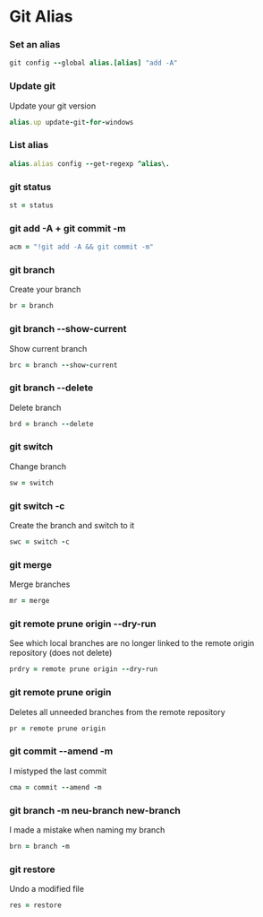 # Git Alias

### Set an alias


```ruby
git config --global alias.[alias] "add -A"
```

### Update git
Update your git version

```ruby
alias.up update-git-for-windows
```

### List alias

```ruby
alias.alias config --get-regexp ^alias\.
```

### git status

```ruby
st = status
```

### git add -A + git commit -m

```ruby
acm = "!git add -A && git commit -m"
```

### git branch
Create your branch

```ruby
br = branch
```

### git branch --show-current
Show current branch

```ruby
brc = branch --show-current
```

### git branch --delete
Delete branch

```ruby
brd = branch --delete
```

### git switch
Change branch

```ruby
sw = switch
```

### git switch -c
Create the branch and switch to it

```ruby
swc = switch -c
```

### git merge
Merge branches

```ruby
mr = merge
```

### git remote prune origin --dry-run
See which local branches are no longer linked to the remote origin repository
(does not delete)

```ruby
prdry = remote prune origin --dry-run
```

### git remote prune origin
Deletes all unneeded branches from the remote repository

```ruby
pr = remote prune origin
```

### git commit --amend -m
I mistyped the last commit

```ruby
cma = commit --amend -m
```

### git branch -m neu-branch new-branch
I made a mistake when naming my branch

```ruby
brn = branch -m
```
### git restore
Undo a modified file

```ruby
res = restore
```
